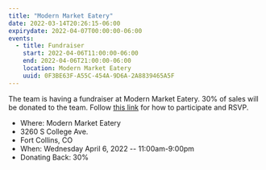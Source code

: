 ```yaml
---
title: "Modern Market Eatery"
date: 2022-03-14T20:26:15-06:00
expirydate: 2022-04-07T00:00:00-06:00
events:
  - title: Fundraiser
    start: 2022-04-06T11:00:00-06:00
    end: 2022-04-06T21:00:00-06:00
    location: Modern Market Eatery
    uuid: 0F3BE63F-A55C-454A-9D6A-2A8839465A5F
---
```


The team is having a fundraiser at Modern Market Eatery. 30% of sales will be
donated to the team. Follow [this link][modmarket] for how to participate and
RSVP.

<!--more-->

 - Where: Modern Market Eatery
 - 3260 S College Ave.
 - Fort Collins, CO
 - When: Wednesday April 6, 2022 --  11:00am-9:00pm
 - Donating Back: 30%

[modmarket]: https://www.groupraise.com/events/222463
